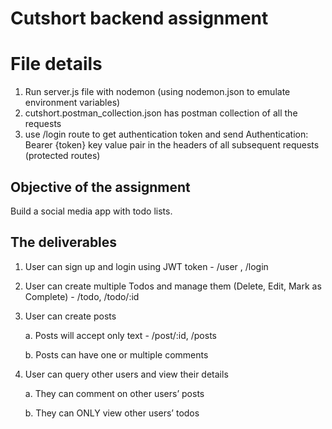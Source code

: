 # **Cutshort backend assignment**

# File details
1. Run server.js file with nodemon (using nodemon.json to emulate environment variables)
2. cutshort.postman_collection.json has postman collection of all the requests
3. use /login route to get authentication token and send Authentication: Bearer {token} key value pair in the headers of all subsequent requests (protected routes)

## **Objective of the assignment**

Build a social media app with todo lists.

## **The deliverables**

1.  User can sign up and login using JWT token - /user , /login
    
2.  User can create multiple Todos and manage them (Delete, Edit, Mark as Complete) - /todo, /todo/:id
    
3.  User can create posts
    

	a.  Posts will accept only text - /post/:id, /posts
    
	b.  Posts can have one or multiple comments
    

4.  User can query other users and view their details
    
	a.  They can comment on other users’ posts
    
	b.  They can ONLY view other users’ todos
    

